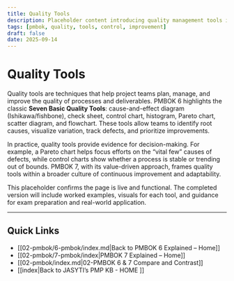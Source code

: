 ```yaml
---
title: Quality Tools
description: Placeholder content introducing quality management tools in projects
tags: [pmbok, quality, tools, control, improvement]
draft: false
date: 2025-09-14
---
```


# Quality Tools

Quality tools are techniques that help project teams plan, manage, and improve the quality of processes and deliverables. PMBOK 6 highlights the classic **Seven Basic Quality Tools**: cause-and-effect diagram (Ishikawa/fishbone), check sheet, control chart, histogram, Pareto chart, scatter diagram, and flowchart. These tools allow teams to identify root causes, visualize variation, track defects, and prioritize improvements.  

In practice, quality tools provide evidence for decision-making. For example, a Pareto chart helps focus efforts on the “vital few” causes of defects, while control charts show whether a process is stable or trending out of bounds. PMBOK 7, with its value-driven approach, frames quality tools within a broader culture of continuous improvement and adaptability.  

This placeholder confirms the page is live and functional. The completed version will include worked examples, visuals for each tool, and guidance for exam preparation and real-world application.

---
## Quick Links
- [[02-pmbok/6-pmbok/index.md|Back to PMBOK 6 Explained – Home]]
- [[02-pmbok/7-pmbok/index|PMBOK 7 Explained – Home]]
- [[02-pmbok/index.md|02-PMBOK 6 & 7 Compare and Contrast]]
- [[index|Back to JASYTI’s PMP KB - HOME ]]